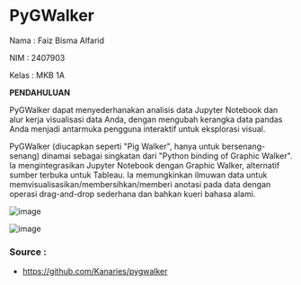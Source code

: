# PyGWalker
Nama : Faiz Bisma Alfarid

NIM : 2407903

Kelas : MKB 1A

**PENDAHULUAN**

PyGWalker dapat menyederhanakan analisis data Jupyter Notebook dan alur kerja visualisasi data Anda, dengan mengubah kerangka data pandas Anda menjadi antarmuka pengguna interaktif untuk eksplorasi visual.

PyGWalker (diucapkan seperti "Pig Walker", hanya untuk bersenang-senang) dinamai sebagai singkatan dari "Python binding of Graphic Walker". Ia mengintegrasikan Jupyter Notebook dengan Graphic Walker, alternatif sumber terbuka untuk Tableau. Ia memungkinkan ilmuwan data untuk memvisualisasikan/membersihkan/memberi anotasi pada data dengan operasi drag-and-drop sederhana dan bahkan kueri bahasa alami.

![image](https://github.com/user-attachments/assets/8642bf58-1e0a-4e14-8931-4c01db648e85)

![image](https://github.com/user-attachments/assets/10920781-aadd-4a83-9f8c-49428275e2f3)


### Source :
- https://github.com/Kanaries/pygwalker
